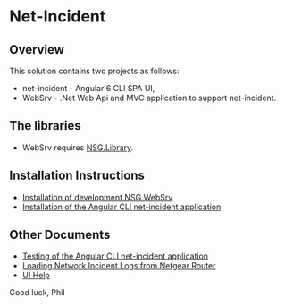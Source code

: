 # Net-Incident
## Overview
This solution contains two projects as follows:
- net-incident - Angular 6 CLI SPA UI,
- WebSrv - .Net Web Api and MVC application to support net-incident.

## The libraries
- WebSrv requires [NSG.Library](https://github.com/PHuhn/NSG.Library/wiki/NSG.Library).

## Installation Instructions ##
* [Installation of development NSG.WebSrv](https://github.com/PHuhn/net-incident/wiki/Installation-of-NSG.WebSrv-(Web-API))
* [Installation of the Angular CLI net-incident application](https://github.com/PHuhn/net-incident/wiki/Installation-of-Angular-net-incident)

## Other Documents ##
* [Testing of the Angular CLI net-incident application](https://github.com/PHuhn/net-incident/wiki/Testing-Angular-net-incident-application)
* [Loading Network Incident Logs from Netgear Router](https://github.com/PHuhn/net-incident/wiki/Loading-Network-Incident-Logs)
* [UI Help](https://github.com/PHuhn/net-incident/wiki/UI-Help)

Good luck, Phil
